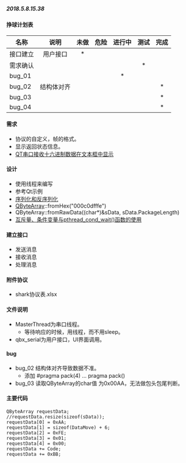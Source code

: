 ﻿##### 2018.5.8.15.38

#### 挣球计划表
| 名称 | 说明              | 未做 | 危险  |进行中| 测试 | 完成 |
| ------ | :----:            |:----:|:----: |:----:|:----:|:----:|
|接口建立   |   用户接口  |   *   |       |      |      |      |
|需求确认    |           |     |       |       |    *  |      |
|bug_01     |               |      |       |   *    |      |      |
|bug_02     | 结构体对齐|      |       |       |       |   *   |
|bug_03     |             |      |       |      |     |   *     |
|bug_04     |           |      |       |      |      |    *   |

#### 需求
* 协议的自定义，帧的格式。
* 显示返回状态信息。
* [QT串口接收十六进制数据在文本框中显示](https://blog.csdn.net/wingWC/article/details/72842504)
#### 设计
* 使用线程来编写
* 参考Qt示例
* [序列化和反序列化](https://blog.csdn.net/yj540993866/article/details/48367139)
* [QByteArray](http://doc.qt.io/qt-5.9/qbytearray.html)::fromHex("000c0dfffe")
* QByteArray::fromRawData((char*)&sData, sData.PackageLength)
* [互斥量、条件变量与pthread_cond_wait()函数的使用](https://www.cnblogs.com/cyyljw/p/7015774.html)
#### 建立接口
* 发送消息
* 接收消息
* 处理消息 

#### 附件协议
* shark协议表.xlsx

#### 文件说明
- MasterThread为串口线程。
  - 等待响应的时候，用线程，而不用sleep。  
- qbx_serial为用户接口，UI界面调用。
#### bug
- bug_02 结构体对齐导致数据不准。
  - 添加 #pragma pack(4) ... pragma pack()
- bug_03 读取QByteArray的char值 为0x00AA，无法做包头包尾判断。

#### 主要代码
```
QByteArray requestData;
//requestData.resize(sizeof(sData));
requestData[0] = 0xAA;
requestData[1] = sizeof(DataMove) + 6;
requestData[2] = 0xFE;
requestData[3] = 0x01;
requestData[4] = 0x00;
requestData += Code;
requestData += 0xBB;
```